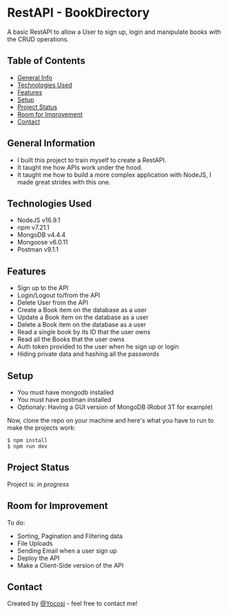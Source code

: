 # RestAPI - BookDirectory
A basic RestAPI to allow a User to sign up, login and manipulate books with the CRUD operations.

## Table of Contents
* [General Info](#general-information)
* [Technologies Used](#technologies-used)
* [Features](#features)
* [Setup](#setup)
* [Project Status](#project-status)
* [Room for Improvement](#room-for-improvement)
* [Contact](#contact)
<!-- * [Screenshots](#screenshots) -->
<!-- * [Usage](#usage) -->
<!-- * [Acknowledgements](#acknowledgements) -->


## General Information
- I built this project to train myself to create a RestAPI.
- It taught me how APIs work under the hood.
- It taught me how to build a more complex application with NodeJS, I made great strides with this one.


## Technologies Used
- NodeJS v16.9.1
- npm v7.21.1
- MongoDB v4.4.4
- Mongoose v6.0.11
- Postman v9.1.1


## Features
- Sign up to the API
- Login/Logout to/from the API
- Delete User from the API
- Create a Book item on the database as a user
- Update a Book item on the database as a user
- Delete a Book item on the database as a user
- Read a single book by its ID that the user owns
- Read all the Books that the user owns
- Auth token provided to the user when he sign up or login
- Hiding private data and hashing all the passwords


<!-- ## Screenshots
![Example screenshot](./img/screenshot.png)
If you have screenshots you'd like to share, include them here. -->


## Setup
- You must have mongodb installed
- You must have postman installed
- Optionaly: Having a GUI version of MongoDB (Robot 3T for example)

Now, clone the repo on your machine and here's what you have to run to make the projects work:
```
$ npm install
$ npm run dev
```

<!--
## Usage
How does one go about using it?
Provide various use cases and code examples here.

`write-your-code-here` -->


## Project Status
Project is: _in progress_


## Room for Improvement

To do:
- Sorting, Pagination and Filtering data
- File Uploads
- Sending Email when a user sign up
- Deploy the API
- Make a Client-Side version of the API


## Contact
Created by [@Yocosi](https://www.linkedin.com/in/pierre-amari-866240205/) - feel free to contact me!